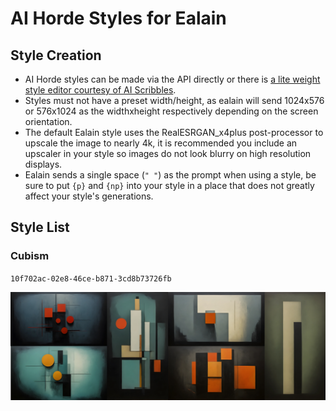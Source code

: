 # AI Horde Styles for Ealain

## Style Creation

- AI Horde styles can be made via the API directly or there is [a lite weight style editor courtesy of AI Scribbles](https://www.aiscribbles.com/horde-style-editor/).
- Styles must not have a preset width/height, as ealain will send 1024x576 or 576x1024 as the widthxheight respectively depending on the screen orientation.
- The default Ealain style uses the RealESRGAN_x4plus post-processor to upscale the image to nearly 4k, it is recommended you include an upscaler in your style so images do not look blurry on high resolution displays.
- Ealain sends a single space (`" "`) as the prompt when using a style, be sure to put `{p}` and `{np}` into your style in a place that does not greatly affect your style's generations.

## Style List

### Cubism

`10f702ac-02e8-46ce-b871-3cd8b73726fb`

![Cubism style example images](/style-images/cubism-examples.jpg?raw=true)